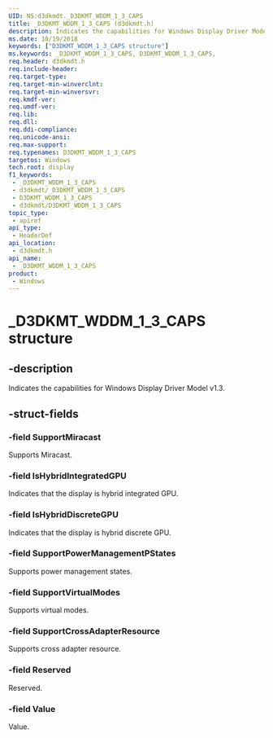 ```yaml
---
UID: NS:d3dkmdt._D3DKMT_WDDM_1_3_CAPS
title: _D3DKMT_WDDM_1_3_CAPS (d3dkmdt.h)
description: Indicates the capabilities for Windows Display Driver Model v1.3.
ms.date: 10/19/2018
keywords: ["D3DKMT_WDDM_1_3_CAPS structure"]
ms.keywords: _D3DKMT_WDDM_1_3_CAPS, D3DKMT_WDDM_1_3_CAPS,
req.header: d3dkmdt.h
req.include-header: 
req.target-type: 
req.target-min-winverclnt: 
req.target-min-winversvr: 
req.kmdf-ver: 
req.umdf-ver: 
req.lib: 
req.dll: 
req.ddi-compliance: 
req.unicode-ansi: 
req.max-support: 
req.typenames: D3DKMT_WDDM_1_3_CAPS
targetos: Windows
tech.root: display
f1_keywords:
 - _D3DKMT_WDDM_1_3_CAPS
 - d3dkmdt/_D3DKMT_WDDM_1_3_CAPS
 - D3DKMT_WDDM_1_3_CAPS
 - d3dkmdt/D3DKMT_WDDM_1_3_CAPS
topic_type:
 - apiref
api_type:
 - HeaderDef
api_location:
 - d3dkmdt.h
api_name:
 - _D3DKMT_WDDM_1_3_CAPS
product:
 - Windows
---
```


# _D3DKMT_WDDM_1_3_CAPS structure


## -description

Indicates the capabilities for Windows Display Driver Model v1.3.

## -struct-fields

### -field SupportMiracast

Supports Miracast.

### -field IsHybridIntegratedGPU

Indicates that the display is hybrid integrated GPU.

### -field IsHybridDiscreteGPU

Indicates that the display is hybrid discrete GPU.

### -field SupportPowerManagementPStates

Supports power management states.

### -field SupportVirtualModes

Supports virtual modes.

### -field SupportCrossAdapterResource

Supports cross adapter resource.

### -field Reserved

Reserved.

### -field Value

Value.

